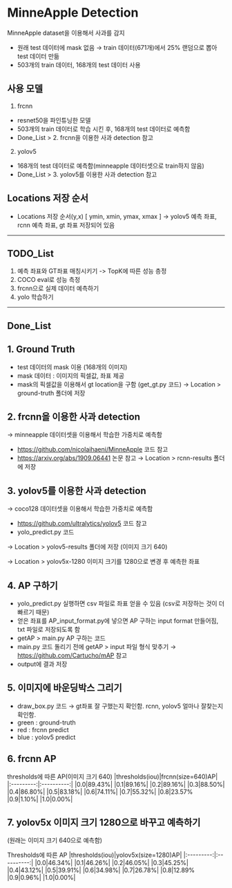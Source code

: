 # MinneApple Detection

MinneApple dataset을 이용해서 사과를 감지 

- 원래 test 데이터에 mask 없음 &rarr; train 데이터(671개)에서 25% 랜덤으로 뽑아 test 데이터 만듦
- 503개의 train 데이터, 168개의 test 데이터 사용 


## 사용 모델
1. frcnn
- resnet50을 파인튜닝한 모델
- 503개의 train 데이터로 학습 시킨 후, 168개의 test 데이터로 예측함  
- Done_List > 2. frcnn을 이용한 사과 detection 참고 


2. yolov5 
- 168개의 test 데이터로 예측함(minneapple 데이터셋으로 train하지 않음)  
- Done_List > 3. yolov5를 이용한 사과 detection 참고 



## Locations 저장 순서 
- Locations 저장 순서(y,x) [ ymin, xmin, ymax, xmax ] 
  &rarr; yolov5 예측 좌표, rcnn 예측 좌표, gt 좌표 저장되어 있음 


---

## TODO_List
1. 예측 좌표와 GT좌표 매칭시키기 -> TopK에 따른 성능 층정
2. COCO eval로 성능 측정
3. frcnn으로 실제 데이터 예측하기
4. yolo 학습하기


---


## Done_List

## 1. Ground Truth
 - test 데이터의 mask 이용 (168개의 이미지)
 - mask 데이터 : 이미지의 픽셀값, 좌표 제공
 - mask의 픽셀값을 이용해서 gt location을 구함 (get_gt.py 코드) &rarr; Location > ground-truth 폴더에 저장 


## 2. frcnn을 이용한 사과 detection 
&rarr; minneapple 데이터셋을 이용해서 학습한 가중치로 예측함 
 - https://github.com/nicolaihaeni/MinneApple 코드 참고
 - https://arxiv.org/abs/1909.06441 논문 참고
&rarr; Location > rcnn-results 폴더에 저장


## 3. yolov5를 이용한 사과 detection 
&rarr; coco128 데이터셋을 이용해서 학습한 가중치로 예측함
 - https://github.com/ultralytics/yolov5 코드 참고
 - yolo_predict.py 코드 
 
&rarr; Location > yolov5-results 폴더에 저장 (이미지 크기 640) 

&rarr; Location > yolov5x-1280 이미지 크기를 1280으로 변경 후 예측한 좌표


## 4. AP 구하기 
- yolo_predict.py 실행하면 csv 파일로 좌표 얻을 수 있음 (csv로 저장하는 것이 더 빠르기 때문) 
- 얻은 좌표를 AP_input_format.py에 넣으면 AP 구하는 input format 만들어짐, txt 파일로 저장되도록 함
- getAP > main.py AP 구하는 코드 
- main.py 코드 돌리기 전에 getAP > input 파일 형식 맞추기 &rarr; https://github.com/Cartucho/mAP 참고
- output에 결과 저장


## 5. 이미지에 바운딩박스 그리기 
- draw_box.py 코드 &rarr; gt좌표 잘 구했는지 확인함. rcnn, yolov5 얼마나 잘찾는지 확인함.
- green : ground-truth
- red : frcnn predict
- blue : yolov5 predict


## 6. frcnn AP
thresholds에 따른 AP(이미지 크기 640)
|thresholds(iou)|frcnn(size=640)AP|
|:---------:|:----------:|
|0.0|89.43%|
|0.1|89.16%|
|0.2|89.16%|
|0.3|88.50%|
|0.4|86.80%|
|0.5|83.18%|
|0.6|74.11%|
|0.7|55.32%|
|0.8|23.57%
|0.9|1.10%|
|1.0|0.00%|


## 7. yolov5x 이미지 크기 1280으로 바꾸고 예측하기 
(원래는 이미지 크기 640으로 예측함) 

Thresholds에 따른 AP 
|thresholds(iou)|yolov5x(size=1280)AP|
|:---------:|:----------:|
|0.0|46.34%|
|0.1|46.26%|
|0.2|46.05%|
|0.3|45.25%|
|0.4|43.12%|
|0.5|39.91%|
|0.6|34.98%|
|0.7|26.78%|
|0.8|12.89%
|0.9|0.96%|
|1.0|0.00%|




